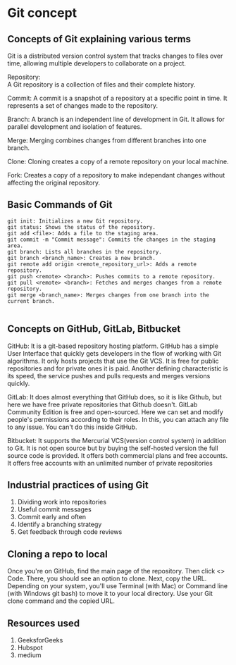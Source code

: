# Git concept

## Concepts of Git explaining various terms

 Git is a distributed version control system that tracks changes to files over time, allowing multiple developers to collaborate on a project.

 Repository:  
 A Git repository is a collection of files and their complete history.
 
 Commit: 
 A commit is a snapshot of a repository at a specific point in time. It represents a set of changes made to the repository.
 
 Branch: 
 A branch is an independent line of development in Git. It allows for parallel development and isolation of features.
 
 Merge: 
 Merging combines changes from different branches into one branch.
 
 Clone: 
 Cloning creates a copy of a remote repository on your local machine.

 Fork:
 Creates a copy of a repository to make independant changes without affecting the original repository.

## Basic Commands of Git
```
git init: Initializes a new Git repository.
git status: Shows the status of the repository.
git add <file>: Adds a file to the staging area.
git commit -m "Commit message": Commits the changes in the staging area.
git branch: Lists all branches in the repository.
git branch <branch_name>: Creates a new branch.
git remote add origin <remote_repository_url>: Adds a remote repository.
git push <remote> <branch>: Pushes commits to a remote repository.
git pull <remote> <branch>: Fetches and merges changes from a remote repository.
git merge <branch_name>: Merges changes from one branch into the current branch.


```
## Concepts on GitHub, GitLab, Bitbucket

GitHub:
It is a git-based repository hosting platform. GitHub has a simple User Interface that quickly gets developers in the flow of working with Git algorithms. It only hosts projects that use the Git VCS. It is free for public repositories and for private ones it is paid.  Another defining characteristic is its speed, the service pushes and pulls requests and merges versions quickly.

GitLab:
It does almost everything that GitHub does, so it is like Github, but here we have free private repositories that Github doesn't. GitLab Community Edition is free and open-sourced. Here we can set and modify people's permissions according to their roles. In this, you can attach any file to any issue. You can't do this inside GitHub.

Bitbucket:
It supports the Mercurial VCS(version control system) in addition to Git. It is not open source but by buying the self-hosted version the full source code is provided. It offers both commercial plans and free accounts. It offers free accounts with an unlimited number of private repositories

## Industrial practices of using Git

1. Dividing work into repositories
2. Useful commit messages
3. Commit early and often
4. Identify a branching strategy
5. Get feedback through code reviews

## Cloning a repo to local

Once you're on GitHub, find the main page of the repository. Then click <> Code. There, you should see an option to clone. Next, copy the URL. Depending on your system, you'll use Terminal (with Mac) or Command line (with Windows git bash) to move it to your local directory. Use your Git clone command and the copied URL. 

## Resources used

1. GeeksforGeeks
2. Hubspot
3. medium


